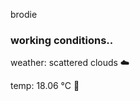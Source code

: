 brodie

<!--weather_start-->
### working conditions..

weather: scattered clouds ☁️

temp: 18.06 °C 👕

<!--weather_end-->
